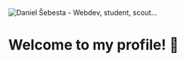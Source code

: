 <picture>
  <source media="(prefers-color-scheme: dark)" srcset="https://cdn.jsdelivr.net/gh/danielsebesta/danielsebesta@main/dark-banner.webp">
  <source media="(prefers-color-scheme: light)" srcset="https://cdn.jsdelivr.net/gh/danielsebesta/danielsebesta@main/light-banner.webp">
  <img alt="Daniel Šebesta - Webdev, student, scout..." src="https://cdn.jsdelivr.net/gh/danielsebesta/danielsebesta@main/light-banner.webp">
</picture>

# Welcome to my profile! :wave:
 
